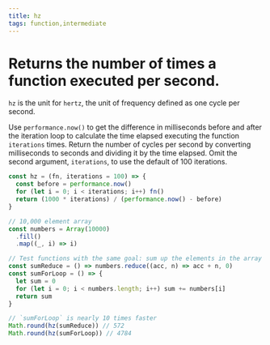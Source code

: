```yaml
---
title: hz
tags: function,intermediate
---
```


# Returns the number of times a function executed per second.

`hz` is the unit for `hertz`, the unit of frequency defined as one cycle per second.

Use `performance.now()` to get the difference in milliseconds before and after the iteration loop to calculate the time elapsed executing the function `iterations` times.
Return the number of cycles per second by converting milliseconds to seconds and dividing it by the time elapsed.
Omit the second argument, `iterations`, to use the default of 100 iterations.

```js
const hz = (fn, iterations = 100) => {
  const before = performance.now()
  for (let i = 0; i < iterations; i++) fn()
  return (1000 * iterations) / (performance.now() - before)
}
```

```js
// 10,000 element array
const numbers = Array(10000)
  .fill()
  .map((_, i) => i)

// Test functions with the same goal: sum up the elements in the array
const sumReduce = () => numbers.reduce((acc, n) => acc + n, 0)
const sumForLoop = () => {
  let sum = 0
  for (let i = 0; i < numbers.length; i++) sum += numbers[i]
  return sum
}

// `sumForLoop` is nearly 10 times faster
Math.round(hz(sumReduce)) // 572
Math.round(hz(sumForLoop)) // 4784
```
